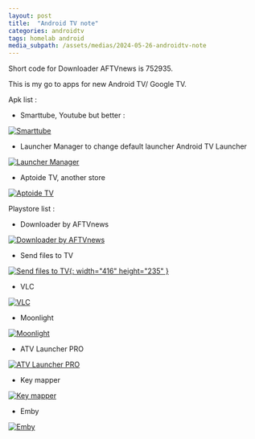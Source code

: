 ```yaml
---
layout: post
title:  "Android TV note"
categories: androidtv
tags: homelab android
media_subpath: /assets/medias/2024-05-26-androidtv-note
---
```


Short code for Downloader AFTVnews is 752935.

This is my go to apps for new Android TV/ Google TV.

Apk list :

- Smarttube, Youtube but better :

[![Smarttube](https://github.com/yuliskov/SmartTube/raw/master/smarttubetv/src/ststable/res/mipmap-nodpi/app_icon.png)](https://kutt.it/stn_stable)

- Launcher Manager to change default launcher Android TV Launcher

[![Launcher Manager](/launcher-manager.png)](https://xdaforums.com/attachments/lm-atv-1-0-4-apk.5498333/)

- Aptoide TV, another store

[![Aptoide TV](https://tv.aptoide.com/img/aptoidetv-logo.svg)](https://apkins.aptoide.com/AptoideTV-5.1.2.apk)

Playstore list :

- Downloader by AFTVnews

[![Downloader by AFTVnews](https://play-lh.googleusercontent.com/VOXeQQ7x_UlJJ_7zK3QvALnsCzR1dllzVnVEAAwL_veFWy3-WALNnlalAh9J351kCd4a=w416-h235)](https://play.google.com/store/apps/details?id=com.esaba.downloader)

- Send files to TV

[![Send files to TV](https://static.wixstatic.com/media/bdfa42_b87fc81a39cb49879ab0ac4dbbe409f6~mv2.png/v1/fill/w_960,h_540,al_c/bdfa42_b87fc81a39cb49879ab0ac4dbbe409f6~mv2.png){: width="416" height="235" }](https://play.google.com/store/apps/details?id=com.yablio.sendfilestotv)

- VLC

[![VLC](https://play-lh.googleusercontent.com/oTP20g_V9sZBWsgL1ZnhVf137g_ZsXvXIkaazBKVud8zsKP01e9sZMdVnekxBlOjJRIv=w416-h235)](https://play.google.com/store/apps/details?id=org.videolan.vlc)

- Moonlight

[![Moonlight](https://play-lh.googleusercontent.com/0z3j51zT82VF43-AcwIAminPWaGe2Xxf3sT6lMJ0f2xohX-lZ-T0sU-Rp5guurdj5Ssr=w416-h235)](https://play.google.com/store/apps/details?id=com.limelight)

- ATV Launcher PRO

[![ATV Launcher PRO](https://play-lh.googleusercontent.com/u8841BQVW2IqV7wZfFxrTzHLdePJ_g9VN2I5CtKlJ1Y7uHyN71WPxD6UVS6if3QZeAA=w416-h235)](https://play.google.com/store/apps/details?id=ca.dstudio.atvlauncher.pro)

- Key mapper

[![Key mapper](https://play-lh.googleusercontent.com/dibaRTgzQsRE8vg9e7nos8QTbuzzeuMvHqmg4xhuUtBuzQlR9bdCCLZK12KpG9LCDcU=w416-h235)](https://play.google.com/store/apps/details?id=io.github.sds100.keymapper)

- Emby

[![Emby](https://play-lh.googleusercontent.com/TVVN_yLf1TetiwIPIs0suyWLAT2nJ49LQ9k2rvnI1klEw2ESZueiPlG_octyFrPNf5cX=w416-h235)](https://play.google.com/store/apps/details?id=tv.emby.embyatv)


